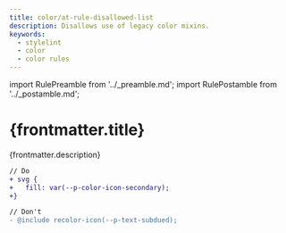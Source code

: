 ```yaml
---
title: color/at-rule-disallowed-list
description: Disallows use of legacy color mixins.
keywords:
  - stylelint
  - color
  - color rules
---
```


import RulePreamble from '../_preamble.md';
import RulePostamble from '../_postamble.md';

# {frontmatter.title}

<Lede>{frontmatter.description}</Lede>

<RulePreamble category="color" />

```diff
// Do
+ svg {
+   fill: var(--p-color-icon-secondary);
+}

// Don't
- @include recolor-icon(--p-text-subdued);
```

<RulePostamble />
